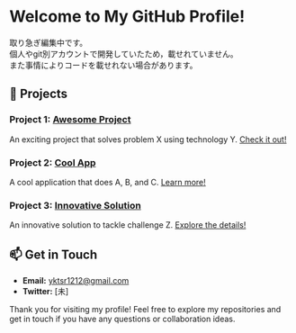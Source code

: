 # Welcome to My GitHub Profile!

取り急ぎ編集中です。  
個人やgit別アカウントで開発していたため，載せれていません。　  
また事情によりコードを載せれない場合があります。  

## 🚀 Projects

### Project 1: [Awesome Project](https://github.com/yourusername/awesome-project)
An exciting project that solves problem X using technology Y. [Check it out!](https://github.com/yourusername/awesome-project)

### Project 2: [Cool App](https://github.com/yourusername/cool-app)
A cool application that does A, B, and C. [Learn more!](https://github.com/yourusername/cool-app)

### Project 3: [Innovative Solution](https://github.com/yourusername/innovative-solution)
An innovative solution to tackle challenge Z. [Explore the details!](https://github.com/yourusername/innovative-solution)

## 📫 Get in Touch

- **Email:** [yktsr1212@gmail.com](mailto:yktsr1212@gmail.com)
- **Twitter:** [未]

Thank you for visiting my profile! Feel free to explore my repositories and get in touch if you have any questions or collaboration ideas.

